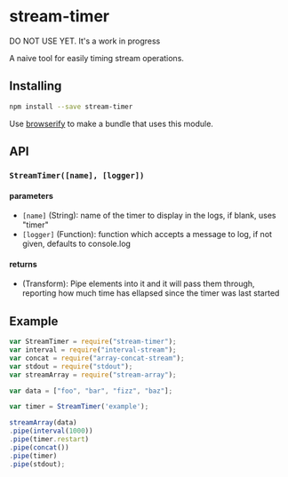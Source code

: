 # stream-timer

DO NOT USE YET. It's a work in progress

A naive tool for easily timing stream operations.

## Installing

``` bash
npm install --save stream-timer
```

Use [browserify](http://browserify.org/) to make a bundle that uses this module.

## API

### `StreamTimer([name], [logger])`

#### parameters

* `[name]`    (String): name of the timer to display in the logs, if blank, uses "timer"
* `[logger]`  (Function): function which accepts a message to log, if not given, defaults to console.log

#### returns

* (Transform): Pipe elements into it and it will pass them through, reporting how much
    time has ellapsed since the timer was last started


## Example

```javascript
var StreamTimer = require("stream-timer");
var interval = require("interval-stream");
var concat = require("array-concat-stream");
var stdout = require("stdout");
var streamArray = require("stream-array");

var data = ["foo", "bar", "fizz", "baz"];

var timer = StreamTimer('example');

streamArray(data)
.pipe(interval(1000))
.pipe(timer.restart)
.pipe(concat())
.pipe(timer)
.pipe(stdout);
